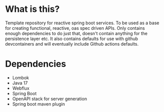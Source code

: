 # What is this?
Template repository for reactive spring boot services. To be used as a base for creating functional, reactive, oas spec driven APIs. Only contains enough dependencies to do just that, doesn't contain anything for the persistence layer etc. It also contains defaults for use with github devcontainers and will eventually include Github actions defaults.

# Dependencies
- Lombok
- Java 17
- Webflux
- Spring Boot
- OpenAPI stack for server generation
- Spring boot maven plugin
